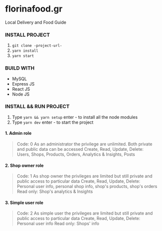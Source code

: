 # florinafood.gr
Local Delivery and Food Guide

### INSTALL PROJECT

1. `git clone -project-url- `
2. `yarn install`
3. `yarn start`

### BUILD WITH
* MySQL
* Express JS
* React JS
* Node JS

### INSTALL && RUN PROJECT

1. Type `yarn && yarn setup` enter - to install all the node modules
2. Type `yarn dev` enter - to start the project

#### 1. Admin role
> Code: 0
> As an administrator the privilege are unlimited. Both private and public data can be accessed
> Create, Read, Update, Delete:
> Users, Shops, Products, Orders, Analytics & Insights, Posts

#### 2. Shop owner role
> Code: 1
> As shop owner the privileges are limited but still private and public access to particular data
> Create, Read, Update, Delete:
> Personal user info, personal shop info, shop's products, shop's orders
> Read only:
> Shop's analytics & Insights

#### 3. Simple user role
> Code: 2
> As simple user the privileges are limited but still private and public access to particular data
> Create, Read, Update, Delete:
> Personal user info
> Read only:
> Shops' info